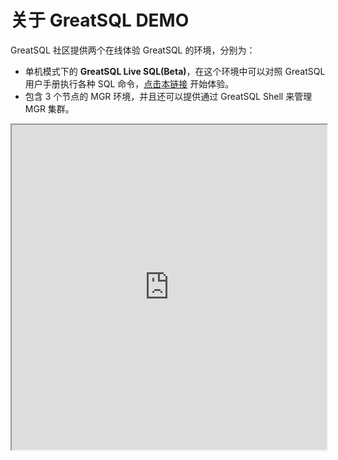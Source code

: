 # 关于 GreatSQL DEMO

GreatSQL 社区提供两个在线体验 GreatSQL 的环境，分别为：
- 单机模式下的 **GreatSQL Live SQL(Beta)**，在这个环境中可以对照 GreatSQL 用户手册执行各种 SQL 命令，[点击本链接](http://live.greatsql.cn) 开始体验。
- 包含 3 个节点的 MGR 环境，并且还可以提供通过 GreatSQL Shell 来管理 MGR 集群。

<html>
<head>
<style>
body {
justify-content: left;
align-items: left;
height: 100vh;
}

.container {
            width: 90%;
            max-width: 800px;
            margin: 20px 0;
            background-color: #fff;
            padding: 20px;
            box-shadow: 0 4px 8px rgba(0, 0, 0, 0.1);
            border-radius: 8px;
}

iframe {
width: 100%;
height: 600px;
border: none;
transition: transform 0.3s ease-in-out;
}

iframe:hover {
transform: scale(1.02);
       }

@media (max-width: 768px) {
iframe {
height: 400px;
}
}
</style>
</head>
<body>
<div class="container">
<iframe src='http://demo.greatsql.cn:7000/' title='GreatSQL MGR DEMO 环境' width='100%' height='520px'></iframe>
</div>
</body>
</html>
